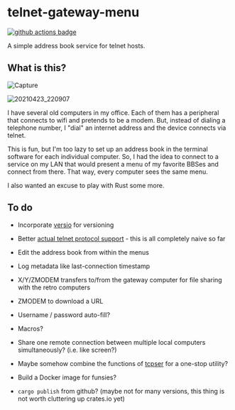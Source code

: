 # telnet-gateway-menu

[![github actions badge](https://github.com/lmorchard/telnet-gateway-menu/actions/workflows/test.yml/badge.svg)](https://github.com/lmorchard/telnet-gateway-menu/actions)

A simple address book service for telnet hosts.

## What is this?

![Capture](https://user-images.githubusercontent.com/21687/116037482-069ac200-a61d-11eb-8c7a-f67b53983149.PNG)

![20210423_220907](https://user-images.githubusercontent.com/21687/116024629-7c922f80-a603-11eb-8b9e-00dc978eebdd.jpg)

I have several old computers in my office. Each of them has a peripheral that connects to wifi and pretends to be a modem. But, instead of dialing a telephone number, I "dial" an internet address and the device connects via telnet.

This is fun, but I'm too lazy to set up an address book in the terminal software for each individual computer. So, I had the idea to connect to a service on my LAN that would present a menu of my favorite BBSes and connect from there. That way, every computer sees the same menu.

I also wanted an excuse to play with Rust some more.

## To do

* Incorporate [versio](https://github.com/chaaz/versio) for versioning

* Better [actual telnet protocol support](https://github.com/envis10n/libtelnet-rs) - this is all completely naive so far

* Edit the address book from within the menus

* Log metadata like last-connection timestamp

* X/Y/ZMODEM transfers to/from the gateway computer for file sharing with the retro computers

* ZMODEM to download a URL

* Username / password auto-fill?

* Macros?

* Share one remote connection between multiple local computers simultaneously? (i.e. like screen?)

* Maybe somehow combine the functions of [tcpser] for a one-stop utility?

* Build a Docker image for funsies?

* `cargo publish` from github? (maybe not for many versions, this thing is not worth cluttering up crates.io yet)

[tcpser]: https://github.com/go4retro/tcpser
